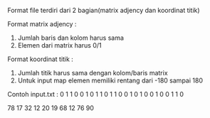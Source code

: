 <p>
Format file terdiri dari 2 bagian(matrix adjency dan koordinat titik)

Format matrix adjency :
1. Jumlah baris dan kolom harus sama
2. Elemen dari matrix harus 0/1

Format koordinat titik :
1. Jumlah titik harus sama dengan kolom/baris matrix
2. Untuk input map elemen memiliki rentang dari -180 sampai 180

Contoh input.txt :
0 1 1 0 0
<nl>
1 0 1 1 0
<nl>
1 1 0 0 1
<nl>
0 1 0 0 1
<nl>
0 0 1 1 0
<nl>

78 17
<nl>
32 12
<nl>
20 19
<nl>
68 12
<nl>
76 90
  </p>
